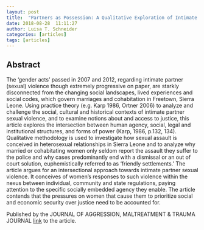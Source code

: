 ```yaml
---
layout: post
title: 	"Partners as Possession: A Qualitative Exploration of Intimate Partner Sexual Violence in Freetown, Sierra Leone"
date: 2018-08-28  11:11:27
author: Luisa T. Schneider
categories: [articles]
tags: [articles]
---
```

## Abstract

The ‘gender acts’ passed in 2007 and 2012, regarding intimate
partner (sexual) violence though extremely progressive on
paper, are starkly disconnected from the changing social landscapes, lived experiences and social codes, which govern marriages and cohabitation in Freetown, Sierra Leone. Using
practice theory (e.g. Karp 1986, Ortner 2006) to analyze and
challenge the social, cultural and historical contexts of intimate
partner sexual violence, and to examine notions about and
access to justice, this article explores the intersection between
human agency, social, legal and institutional structures, and
forms of power (Karp, 1986, p.132, 134). Qualitative methodology is used to investigate how sexual assault is conceived in
heterosexual relationships in Sierra Leone and to analyze why
married or cohabitating women only seldom report the assault
they suffer to the police and why cases predominantly end
with a dismissal or an out of court solution, euphemistically
referred to as ‘friendly settlements.’ The article argues for an
intersectional approach towards intimate partner sexual violence. It conceives of women’s responses to such violence
within the nexus between individual, community and state
regulations, paying attention to the specific socially embedded
agency they enable. The article contends that the pressures on
women that cause them to prioritize social and economic
security over justice need to be accounted for.

Published by the JOURNAL OF AGGRESSION, MALTREATMENT & TRAUMA JOURNAL [link](https://www.tandfonline.com/doi/abs/10.1080/10926771.2018.1506854?journalCode=wamt20) to the article.